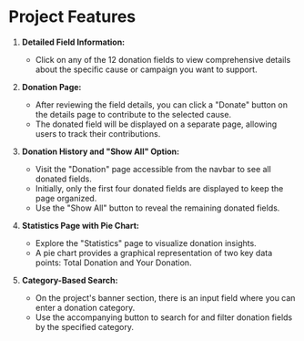 # Project Features

1. **Detailed Field Information:**
   - Click on any of the 12 donation fields to view comprehensive details about the specific cause or campaign you want to support.

2. **Donation Page:**
   - After reviewing the field details, you can click a "Donate" button on the details page to contribute to the selected cause.
   - The donated field will be displayed on a separate page, allowing users to track their contributions.

3. **Donation History and "Show All" Option:**
   - Visit the "Donation" page accessible from the navbar to see all donated fields.
   - Initially, only the first four donated fields are displayed to keep the page organized.
   - Use the "Show All" button to reveal the remaining donated fields.

4. **Statistics Page with Pie Chart:**
   - Explore the "Statistics" page to visualize donation insights.
   - A pie chart provides a graphical representation of two key data points: Total Donation and Your Donation.

5. **Category-Based Search:**
   - On the project's banner section, there is an input field where you can enter a donation category.
   - Use the accompanying button to search for and filter donation fields by the specified category.
